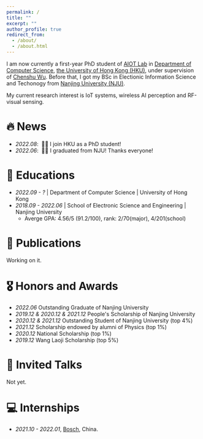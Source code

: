 ```yaml
---
permalink: /
title: ""
excerpt: ""
author_profile: true
redirect_from: 
  - /about/
  - /about.html
---
```


<!-- {% if site.google_scholar_stats_use_cdn %}
{% assign gsDataBaseUrl = "https://cdn.jsdelivr.net/gh/" | append: site.repository | append: "@" %}
{% else %}
{% assign gsDataBaseUrl = "https://raw.githubusercontent.com/" | append: site.repository | append: "/" %}
{% endif %}
{% assign url = gsDataBaseUrl | append: "google-scholar-stats/gs_data_shieldsio.json" %} -->

<span class='anchor' id='about-me'></span>

I am now currently a first-year PhD student of [AIOT Lab](https://aiot.hku.hk/) in [Department of Computer Science](https://www.cs.hku.hk/), [the University of Hong Kong (HKU)](https://www.hku.hk/), under supervision of [Chenshu Wu](https://cswu.me/). Before that, I got my BSc in Electionic Information Science and Techonogy from [Nanjing University (NJU)](https://www.nju.edu.cn).

My current research interest is IoT systems, wireless AI perception and RF-visual sensing.

<!-- My research interest includes neural machine translation and computer vision. I have published more than 100 papers at the top international AI conferences with total <a href='https://scholar.google.com/citations?user=DhtAFkwAAAAJ'>google scholar citations <strong><span id='total_cit'>260000+</span></strong></a> (You can also use google scholar badge <a href='https://scholar.google.com/citations?user=DhtAFkwAAAAJ'><img src="https://img.shields.io/endpoint?url={{ url | url_encode }}&logo=Google%20Scholar&labelColor=f6f6f6&color=9cf&style=flat&label=citations"></a>). -->

# 🔥 News
- *2022.08*: &nbsp;🎉🎉 I join HKU as a PhD student!
- *2022.06*: &nbsp;🎉🎉 I graduated from NJU! Thanks everyone!

# 📖 Educations
- *2022.09 - ?* | Department of Computer Science | University of Hong Kong
- *2018.09 - 2022.06*  | School of Electronic Science and Engineering | Nanjing University
  - Averge GPA: 4.56/5 (91.2/100), rank: 2/70(major), 4/201(school)

# 📝 Publications 

Working on it.
<!-- <div class='paper-box'><div class='paper-box-image'><div><div class="badge">CVPR 2016</div><img src='images/500x300.png' alt="sym" width="100%"></div></div> -->
<!-- <div class='paper-box-text' markdown="1">  -->

<!-- [Deep Residual Learning for Image Recognition](https://openaccess.thecvf.com/content_cvpr_2016/papers/He_Deep_Residual_Learning_CVPR_2016_paper.pdf) -->

<!-- **Kaiming He**, Xiangyu Zhang, Shaoqing Ren, Jian Sun -->

<!-- [**Project**](https://scholar.google.com/citations?view_op=view_citation&hl=zh-CN&user=DhtAFkwAAAAJ&citation_for_view=DhtAFkwAAAAJ:ALROH1vI_8AC) <strong><span class='show_paper_citations' data='DhtAFkwAAAAJ:ALROH1vI_8AC'></span></strong>
- Lorem ipsum dolor sit amet, consectetur adipiscing elit. Vivamus ornare aliquet ipsum, ac tempus justo dapibus sit amet.  -->
<!-- </div> -->
<!-- </div> -->

<!-- - [Lorem ipsum dolor sit amet, consectetur adipiscing elit. Vivamus ornare aliquet ipsum, ac tempus justo dapibus sit amet](https://github.com), A, B, C, **CVPR 2020** -->


# 🎖 Honors and Awards

- *2022.06* Outstanding Graduate of Nanjing University
- *2019.12 & 2020.12 & 2021.12*   People's Scholarship of Nanjing University
- *2020.12 & 2021.12* Outstanding Student of Nanjing University (top 4%)
- *2021.12* Scholarship endowed by alumni of Physics (top 1%)
- *2020.12* National Scholarship (top 1%)
- *2019.12* Wang Laoji Scholarship (top 5%)

# 💬 Invited Talks
Not yet.
<!-- - *2021.06*, Lorem ipsum dolor sit amet, consectetur adipiscing elit. Vivamus ornare aliquet ipsum, ac tempus justo dapibus sit amet.  -->
<!-- - *2021.03*, Lorem ipsum dolor sit amet, consectetur adipiscing elit. Vivamus ornare aliquet ipsum, ac tempus justo dapibus sit amet.  \| [\[video\]](https://github.com/) -->

# 💻 Internships
- *2021.10 - 2022.01*, [Bosch](https://www.bosch.com.cn/), China.